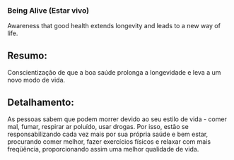 ### Being Alive (Estar vivo)

Awareness that good health extends longevity and leads to a new way of life.

## Resumo:

Conscientização de que a boa saúde prolonga a longevidade e leva a um novo modo de vida.

## Detalhamento: 

As pessoas sabem que podem morrer devido ao seu estilo de vida - comer mal, fumar, respirar ar poluído, usar drogas. Por isso, estão se responsabilizando cada vez mais por sua própria saúde e bem estar, procurando comer melhor, fazer exercícios físicos e relaxar com mais freqüência, proporcionando assim uma melhor qualidade de vida.